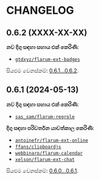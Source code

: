 CHANGELOG
=========


0.6.2 (XXXX-XX-XX)
------------------

**නව දිගු සඳහා සහාය එක් කෙරිණි**:

* [`gtdxyz/flarum-ext-badges`](https://github.com/daocatt/flarum-ext-badges)


සියළුම වෙනස්කම්: [0.6.1...0.6.2](https://github.com/flarum-lang/sinhala/compare/0.6.1...0.6.2).


0.6.1 (2024-05-13)
------------------

**නව දිගු සඳහා සහාය එක් කෙරිණි**:

* [`sas_sam/flarum-regrole`](https://github.com/SasSam/flarum-regrole)


**දිගු සඳහා පරිවර්තන යාවත්කාල කෙරිණි**:

* [`antoinefr/flarum-ext-online`](https://github.com/AntoineFr/flarum-ext-online)
* [`ffans/clipboardjs`](https://github.com/FFans/clipboardjs)
* [`webbinaro/flarum-calendar`](https://github.com/eddiewebb/flarum-calendar)
* [`xelson/flarum-ext-chat`](https://github.com/Xelson/flarum-ext-chat)


සියළුම වෙනස්කම්: [0.6.0...0.6.1](https://github.com/flarum-lang/sinhala/compare/0.6.0...0.6.1).


